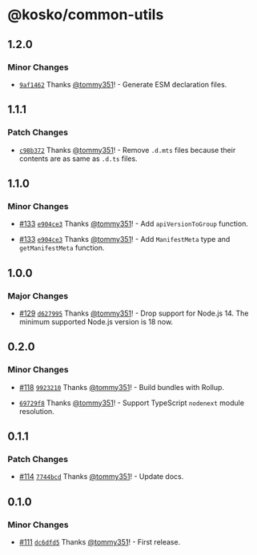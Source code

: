 # @kosko/common-utils

## 1.2.0

### Minor Changes

- [`9af1462`](https://github.com/tommy351/kosko/commit/9af14624bd8b845f4d343a0510482dbbc8dfc164) Thanks [@tommy351](https://github.com/tommy351)! - Generate ESM declaration files.

## 1.1.1

### Patch Changes

- [`c98b372`](https://github.com/tommy351/kosko/commit/c98b372430983a66c4a78e9358ac26c2cd342718) Thanks [@tommy351](https://github.com/tommy351)! - Remove `.d.mts` files because their contents are as same as `.d.ts` files.

## 1.1.0

### Minor Changes

- [#133](https://github.com/tommy351/kosko/pull/133) [`e904ce3`](https://github.com/tommy351/kosko/commit/e904ce313295d4737ed9bf0d711c26c53f63fd88) Thanks [@tommy351](https://github.com/tommy351)! - Add `apiVersionToGroup` function.

- [#133](https://github.com/tommy351/kosko/pull/133) [`e904ce3`](https://github.com/tommy351/kosko/commit/e904ce313295d4737ed9bf0d711c26c53f63fd88) Thanks [@tommy351](https://github.com/tommy351)! - Add `ManifestMeta` type and `getManifestMeta` function.

## 1.0.0

### Major Changes

- [#129](https://github.com/tommy351/kosko/pull/129) [`d627995`](https://github.com/tommy351/kosko/commit/d62799577863ec561978a1ce430be38e0c5dbb9d) Thanks [@tommy351](https://github.com/tommy351)! - Drop support for Node.js 14. The minimum supported Node.js version is 18 now.

## 0.2.0

### Minor Changes

- [#118](https://github.com/tommy351/kosko/pull/118) [`9923210`](https://github.com/tommy351/kosko/commit/9923210d7cb465c787966dc55e7755619a921552) Thanks [@tommy351](https://github.com/tommy351)! - Build bundles with Rollup.

- [`69729f8`](https://github.com/tommy351/kosko/commit/69729f869caa8f89c88ff29b8675467e0826000d) Thanks [@tommy351](https://github.com/tommy351)! - Support TypeScript `nodenext` module resolution.

## 0.1.1

### Patch Changes

- [#114](https://github.com/tommy351/kosko/pull/114) [`7744bcd`](https://github.com/tommy351/kosko/commit/7744bcdb86bbfff60350638fe27d89781a6714f7) Thanks [@tommy351](https://github.com/tommy351)! - Update docs.

## 0.1.0

### Minor Changes

- [#111](https://github.com/tommy351/kosko/pull/111) [`dc6dfd5`](https://github.com/tommy351/kosko/commit/dc6dfd5918e57e2a0368333b1ced8190dfd801ee) Thanks [@tommy351](https://github.com/tommy351)! - First release.
